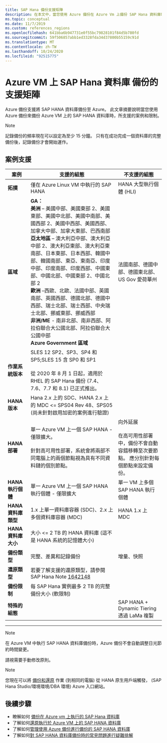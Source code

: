 ```yaml
---
title: SAP Hana 備份支援矩陣
description: 在本文中，當您使用 Azure 備份在 Azure Vm 上備份 SAP Hana 資料庫時，請瞭解支援的案例和限制。
ms.topic: conceptual
ms.date: 11/7/2019
ms.custom: references_regions
ms.openlocfilehash: 641bba6b947731e0f55bc79828101f84d5b780fd
ms.sourcegitcommit: 59f506857abb1ed3328fda34d37800b55159c91d
ms.translationtype: MT
ms.contentlocale: zh-TW
ms.lasthandoff: 10/24/2020
ms.locfileid: "92515775"
---
```

# <a name="support-matrix-for-backup-of-sap-hana-databases-on-azure-vms"></a>Azure VM 上 SAP Hana 資料庫 備份的支援矩陣

Azure 備份支援將 SAP HANA 資料庫備份至 Azure。 此文章摘要說明當您使用 Azure 備份來備份 Azure VM 上的 SAP HANA 資料庫時，所支援的案例和限制。

> [!NOTE]
> 記錄備份的頻率現在可以設定為至少 15 分鐘。 只有在成功完成一個資料庫的完整備份後，記錄備份才會開始運作。

## <a name="scenario-support"></a>案例支援

| **案例**               | **支援的組態**                                | **不支援的組態**                              |
| -------------------------- | ------------------------------------------------------------ | ------------------------------------------------------------ |
| **拓撲**               | 僅在 Azure Linux VM 中執行的 SAP HANA                    | HANA 大型執行個體 (HLI)                                   |
| **區域**                   | **GA：**<br> **美洲** – 美國中部、美國東部 2、美國東部、美國中北部、美國中南部、美國西部 2、美國中西部、美國西部、加拿大中部、加拿大東部、巴西南部 <br> **亞太地區** – 澳大利亞中部、澳大利亞中部 2、澳大利亞東部、澳大利亞東南部、日本東部、日本西部、韓國中部、韓國南部、東亞、東南亞、印度中部、印度南部、印度西部、中國東部、中國北部、中國東部 2、中國北部 2 <br> **歐洲** –西歐、北歐、法國中部、英國南部、英國西部、德國北部、德國中西部、瑞士北部、瑞士西部、中央瑞士北部、挪威東部、挪威西部 <br> **非洲/ME** - 南非北部、南非西部、阿拉伯聯合大公國北部、阿拉伯聯合大公國中部  <BR>  **Azure Government 區域** | 法國南部、德國中部、德國東北部、US Gov 愛荷華州 |
| **作業系統版本**            | SLES 12 SP2、SP3、SP4 和 SP5;SLES 15 含 SP0 和 SP1 <br><br>  從 2020 年 8 月 1 日起，適用於 RHEL 的 SAP Hana 備份 (7.4、7.6、7.7 和 8.1) 已正式推出。                |                                             |
| **HANA 版本**          | Hana 2.x 上的 SDC、HANA 2.x 上的 MDC <= SPS04 Rev 48、SPS05 (尚未針對啟用加密的案例進行驗證)       |                                                            |
| **HANA 部署**       | 單一 Azure VM 上一個 SAP HANA - 僅限擴大。 <br><br> 針對高可用性部署，系統會將兩部不同電腦上的兩個節點視為具有不同資料鏈的個別節點。               | 向外延展 <br><br> 在高可用性部署中，備份不會自動容錯移轉至次要節點。 應分別針對每個節點來設定備份。                                           |
| **HANA 執行個體**         | 單一 Azure VM 上一個 SAP HANA 執行個體 - 僅限擴大 | 單一 VM 上多個 SAP HANA 執行個體                  |
| **HANA 資料庫類型**    | 1\.x 上單一資料庫容器 (SDC)、2.x 上多個資料庫容器 (MDC) | HANA 1.x 上 MDC                                              |
| **HANA 資料庫大小**     | 大小 <= 2 TB 的 HANA 資料庫 (這不是 HANA 系統的記憶體大小)                |                                                              |
| **備份類型**           | 完整、差異和記錄備份                          | 增量、快照                                       |
| **還原類型**          | 若要了解支援的還原類型，請參閱 SAP Hana Note [1642148](https://launchpad.support.sap.com/#/notes/1642148) |                                                              |
| **備份限制**          | 每 SAP Hana 實例最多 2 TB 的完整備份大小 (軟限制)          |                                                              |
| **特殊的組態** |                                                              | SAP HANA + Dynamic Tiering <br>  透過 LaMa 複製        |

------

>[!NOTE]
>在 Azure VM 中執行 SAP HANA 資料庫備份時，Azure 備份不會自動調整日光節約時間變更。
>
>請視需要手動修改原則。

> [!NOTE]
> 您現在可以將 [備份和還原](./sap-hana-db-manage.md#monitor-manual-backup-jobs-in-the-portal) 作業 (到相同的電腦) 從 HANA 原生用戶端觸發， (SAP Hana Studio/環境環境/DBA 環境) Azure 入口網站。

## <a name="next-steps"></a>後續步驟

* 瞭解如何 [備份在 Azure vm 上執行的 SAP Hana 資料庫](./backup-azure-sap-hana-database.md)
* 了解如何[還原執行於 Azure VM 上的 SAP HANA 資料庫](./sap-hana-db-restore.md)
* 了解如何[管理使用 Azure 備份進行備份的 SAP HANA 資料庫](sap-hana-db-manage.md)
* 了解如何[對 SAP HANA 資料庫備份時的常見問題進行疑難排解](./backup-azure-sap-hana-database-troubleshoot.md)
